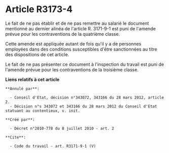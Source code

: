 # Article R3173-4

Le fait de ne pas établir et de ne pas remettre au salarié le document mentionné au dernier alinéa de l'article R. 3171-9-1
est puni de l'amende prévue pour les contraventions de la quatrième classe. 

Cette amende est appliquée autant de fois qu'il y a de personnes employées dans des conditions susceptibles d'être
sanctionnées au titre des dispositions de cet article. 

Le fait de ne pas présenter ce document à l'inspection du travail est puni de l'amende prévue pour les contraventions de la
troisième classe.

**Liens relatifs à cet article**

	**Annulé par**:

	  - Conseil d'Etat, décision n°343072, 343166 du 28 mars 2012, article 2.
	  - Décision n°s 343072 et 343166 du 28 mars 2012 du Conseil d'Etat statuant au contentieux, v. init.

	**Créé par**:

	  - Décret n°2010-778 du 8 juillet 2010 - art. 2

	**Cite**:

	  - Code du travail - art. R3171-9-1 (V)
